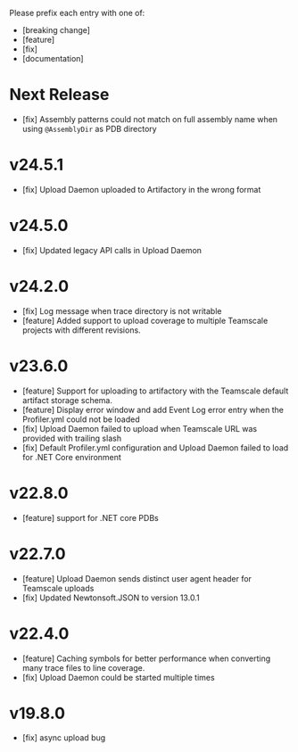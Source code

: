 Please prefix each entry with one of: 

- [breaking change]
- [feature]
- [fix]
- [documentation]


# Next Release
- [fix] Assembly patterns could not match on full assembly name when using `@AssemblyDir` as PDB directory

# v24.5.1
- [fix] Upload Daemon uploaded to Artifactory in the wrong format

# v24.5.0
- [fix] Updated legacy API calls in Upload Daemon

# v24.2.0
- [fix] Log message when trace directory is not writable
- [feature] Added support to upload coverage to multiple Teamscale projects with different revisions. 

# v23.6.0
- [feature] Support for uploading to artifactory with the Teamscale default artifact storage schema.
- [feature] Display error window and add Event Log error entry when the Profiler.yml could not be loaded
- [fix] Upload Daemon failed to upload when Teamscale URL was provided with trailing slash
- [fix] Default Profiler.yml configuration and Upload Daemon failed to load for .NET Core environment

# v22.8.0
- [feature] support for .NET core PDBs

# v22.7.0
- [feature] Upload Daemon sends distinct user agent header for Teamscale uploads
- [fix] Updated Newtonsoft.JSON to version 13.0.1


# v22.4.0
- [feature] Caching symbols for better performance when converting many trace files to line coverage.
- [fix] Upload Daemon could be started multiple times

# v19.8.0
- [fix] async upload bug
